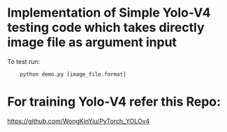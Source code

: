# Implementation of Simple Yolo-V4 testing code which takes directly image file as argument input

To test run:
        
        python demo.py [image_file.format]
        
        
# For training Yolo-V4 refer this Repo:
https://github.com/WongKinYiu/PyTorch_YOLOv4
